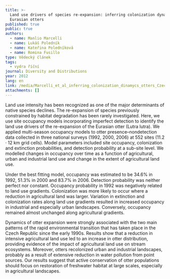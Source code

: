 ```yaml
---
title: >-
  Land use drivers of species re-expansion: inferring colonization dynamics in
  Eurasian otters
published: true
public: true
authors:
  - name: Manlio Marcelli
  - name: Lukáš Poledník
  - name: Kateřina Poledníková
  - name: Romina Fusillo
type: Vědecký článek
tags:
  - vydra říční
journal: Diversity and Distributions
year: 2012
lang: en
link: /media/Marcelli_et_al_inferring_colonization_dinamycs_otters_Czechia.pdf
attachments: []
---
```

Land use intensity has been recognized as one of the major determinants of native species declines. The re-expansion of species previously constrained by habitat degradation has been rarely investigated. Here, we use site occupancy models incorporating imperfect detection to identify the land use drivers of the re-expansion of the Eurasian otter (Lutra lutra). We applied multi-season occupancy models to otter presence–nondetection data collected in three national surveys (1992, 2000, 2006) at 552 sites (11.2 · 12 km grid cells). Model parameters included site occupancy, colonization and extinction probabilities, and detection probability at a sub-site level. We modelled changes in occupancy over time as a function of agricultural, urban and industrial land use and change in the extent of agricultural land use.

Under the best ﬁtting model, occupancy was estimated to be 34.6% in 1992, 51.3% in 2000 and 83.7% in 2006. Detection probability was neither perfect nor constant. Occupancy probability in 1992 was negatively related to land use gradients. Colonization was more likely to occur where a reduction in agricultural land was larger. Variation in extinction and colonization rates along land use gradients resulted in increased occupancy in industrial and especially urban landscapes. Conversely, occupancy remained almost unchanged along agricultural gradients.

Dynamics of otter expansion were strongly associated with the two main patterns of the rapid environmental transition that has taken place in the Czech Republic since the early 1990s. Results show that a reduction in intensive agricultural land use led to an increase in otter distribution, providing evidence of the impact of agricultural land use on stream ecosystems. Moreover, otters recolonized urban and industrial landscapes, probably as a result of extensive reduction in water pollution from point sources. Our results suggest that active conservation of otter populations should focus on restoration of freshwater habitat at large scales, especially in agricultural landscapes.
